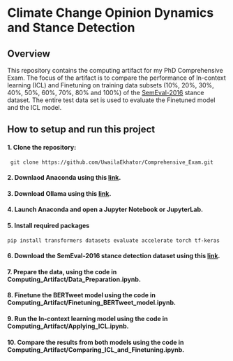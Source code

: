 # Climate Change Opinion Dynamics and Stance Detection


## Overview
This repository contains the computing artifact for my PhD Comprehensive Exam. The focus of the artifact is to compare the performance of In-context learning (ICL) and Finetuning on training data subsets (10%, 20%, 30%, 40%, 50%, 60%, 70%, 80% and 100%) of the [SemEval-2016](https://www.saifmohammad.com/WebPages/StanceDataset.htm) stance dataset. The entire test data set is used to evaluate the Finetuned model and the ICL model.


## How to setup and run this project
#### 1. Clone the repository:
   ```
    git clone https://github.com/UwailaEkhator/Comprehensive_Exam.git
   ```

#### 2. Downlaod Anaconda using this [link](https://www.anaconda.com/download).

#### 3. Download Ollama using this [link](https://github.com/ollama/ollama).

#### 4. Launch Anaconda and open a Jupyter Notebook or JupyterLab.

#### 5. Install required packages
   ```
   pip install transformers datasets evaluate accelerate torch tf-keras
   ```
#### 6. Download the SemEval-2016 stance detection dataset using this [link](https://www.saifmohammad.com/WebPages/StanceDataset.htm).

#### 7. Prepare the data, using the code in Computing_Artifact/Data_Preparation.ipynb.

#### 8. Finetune the BERTweet model using the code in Computing_Artifact/Finetuning_BERTweet_model.ipynb.

#### 9. Run the In-context learning model using the code in Computing_Artifact/Applying_ICL.ipynb.

#### 10. Compare the results from both models using the code in Computing_Artifact/Comparing_ICL_and_Finetuning.ipynb.



